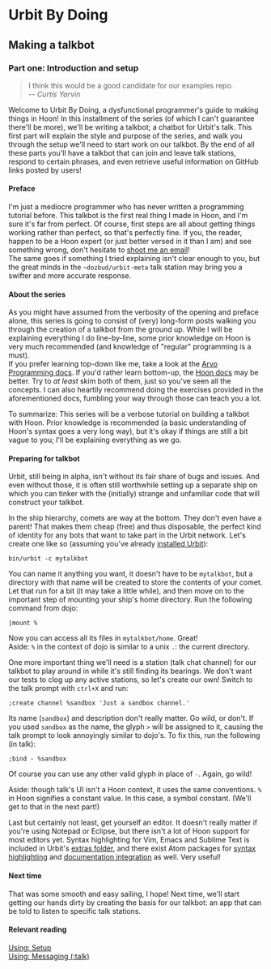 # Urbit By Doing
## Making a talkbot
### Part one: Introduction and setup

> I think this would be a good candidate for our examples repo.  
-- *Curtis Yarvin*

Welcome to Urbit By Doing, a dysfunctional programmer's guide to making things in Hoon! In this installment of the series (of which I can't guarantee there'll be more), we'll be writing a talkbot; a chatbot for Urbit's talk. This first part will explain the style and purpose of the series, and walk you through the setup we'll need to start work on our talkbot. By the end of all these parts you'll have a talkbot that can join and leave talk stations, respond to certain phrases, and even retrieve useful information on GitHub links posted by users!

#### Preface

I'm just a mediocre programmer who has never written a programming tutorial before. This talkbot is the first real thing I made in Hoon, and I'm sure it's far from perfect. Of course, first steps are all about getting things working rather than perfect, so that's perfectly fine. If you, the reader, happen to be a Hoon expert (or just better versed in it than I am) and see something wrong, don't hesitate to [shoot me an email](mailto:fang@fang.io)!  
The same goes if something I tried explaining isn't clear enough to you, but the great minds in the `~dozbud/urbit-meta` talk station may bring you a swifter and more accurate response.

#### About the series

As you might have assumed from the verbosity of the opening and preface alone, this series is going to consist of (very) long-form posts walking you through the creation of a talkbot from the ground up. While I will be explaining everything I do line-by-line, some prior knowledge on Hoon is very much recommended (and knowledge of "regular" programming is a must).  
If you prefer learning top-down like me, take a look at the [Arvo Programming docs](http://urbit.org/docs/arvo/). If you'd rather learn bottom-up, the [Hoon docs](http://urbit.org/docs/hoon/) may be better. Try to *at least* skim both of them, just so you've seen all the concepts. I can also heartily recommend doing the exercises provided in the aforementioned docs, fumbling your way through those can teach you a lot.

To summarize: This series will be a verbose tutorial on building a talkbot with Hoon. Prior knowledge is recommended (a basic understanding of Hoon's syntax goes a very long way), but it's okay if things are still a bit vague to you; I'll be explaining everything as we go.

#### Preparing for talkbot

Urbit, still being in alpha, isn't without its fair share of bugs and issues. And even without those, it is often still worthwhile setting up a separate ship on which you can tinker with the (initially) strange and unfamiliar code that will construct your talkbot.

In the ship hierarchy, comets are way at the bottom. They don't even have a parent! That makes them cheap (free) and thus disposable, the perfect kind of identity for any bots that want to take part in the Urbit network. Let's create one like so (assuming you've already [installed Urbit](http://urbit.org/docs/using/install/)):

    bin/urbit -c mytalkbot

You can name it anything you want, it doesn't have to be `mytalkbot`, but a directory with that name will be created to store the contents of your comet. Let that run for a bit (it may take a little while), and then move on to the important step of mounting your ship's home directory. Run the following command from dojo:

    |mount %

Now you can access all its files in `mytalkbot/home`. Great!  
Aside: `%` in the context of dojo is similar to a unix `.`: the current directory.

One more important thing we'll need is a station (talk chat channel) for our talkbot to play around in while it's still finding its bearings. We don't want our tests to clog up any active stations, so let's create our own! Switch to the talk prompt with `ctrl+X` and run:

    ;create channel %sandbox 'Just a sandbox channel.'

Its name (`sandbox`) and description don't really matter. Go wild, or don't. If you used `sandbox` as the name, the glyph `>` will be assigned to it, causing the talk prompt to look annoyingly similar to dojo's. To fix this, run the following (in talk):

    ;bind - %sandbox

Of course you can use any other valid glyph in place of `-`. Again, go wild!

Aside: though talk's UI isn't a Hoon context, it uses the same conventions. `%` in Hoon signifies a constant value. In this case, a symbol constant. (We'll get to that in the next part!)

Last but certainly not least, get yourself an editor. It doesn't really matter if you're using Notepad or Eclipse, but there isn't a lot of Hoon support for most editors yet. Syntax highlighting for Vim, Emacs and Sublime Text is included in Urbit's [extras folder](https://github.com/urbit/urbit/tree/master/extras), and there exist Atom packages for [syntax highlighting](https://github.com/yonilevy/language-hoon) and [documentation integration](https://github.com/yonilevy/hoon-assist) as well. Very useful!

#### Next time

That was some smooth and easy sailing, I hope! Next time, we'll start getting our hands dirty by creating the basis for our talkbot: an app that can be told to listen to specific talk stations.

#### Relevant reading

[Using: Setup](http://urbit.org/docs/using/setup/)  
[Using: Messaging (:talk)](http://urbit.org/docs/using/messaging/)
